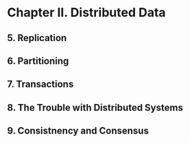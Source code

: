 # Chapter II. Distributed Data

## 5. Replication

## 6. Partitioning

## 7. Transactions


## 8. The Trouble with Distributed Systems


## 9. Consistnency and Consensus

